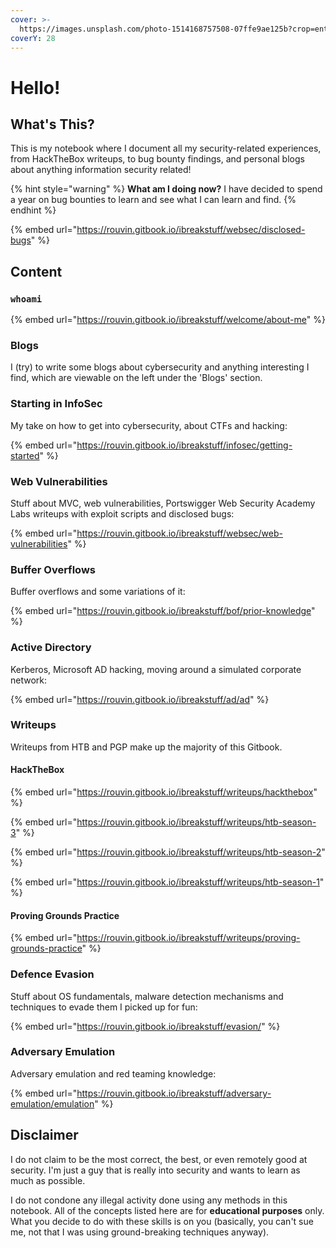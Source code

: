 ```yaml
---
cover: >-
  https://images.unsplash.com/photo-1514168757508-07ffe9ae125b?crop=entropy&cs=srgb&fm=jpg&ixid=M3wxOTcwMjR8MHwxfHNlYXJjaHw5fHxoYWNraW5nfGVufDB8fHx8MTY4MzgyMzE1NXww&ixlib=rb-4.0.3&q=85
coverY: 28
---
```


# Hello!

## What's This?

This is my notebook where I document all my security-related experiences, from HackTheBox writeups, to bug bounty findings, and personal blogs about anything information security related!&#x20;

{% hint style="warning" %}
**What am I doing now?** I have decided to spend a year on bug bounties to learn and see what I can learn and find.
{% endhint %}

{% embed url="https://rouvin.gitbook.io/ibreakstuff/websec/disclosed-bugs" %}

## Content

### `whoami`

{% embed url="https://rouvin.gitbook.io/ibreakstuff/welcome/about-me" %}

### Blogs

I (try) to write some blogs about cybersecurity and anything interesting I find, which are viewable on the left under the 'Blogs' section.&#x20;

### Starting in InfoSec

My take on how to get into cybersecurity, about CTFs and hacking:

{% embed url="https://rouvin.gitbook.io/ibreakstuff/infosec/getting-started" %}

### Web Vulnerabilities

Stuff about MVC, web vulnerabilities, Portswigger Web Security Academy Labs writeups with exploit scripts and disclosed bugs:

{% embed url="https://rouvin.gitbook.io/ibreakstuff/websec/web-vulnerabilities" %}

### Buffer Overflows

Buffer overflows and some variations of it:

{% embed url="https://rouvin.gitbook.io/ibreakstuff/bof/prior-knowledge" %}

### Active Directory

Kerberos, Microsoft AD hacking, moving around a simulated corporate network:

{% embed url="https://rouvin.gitbook.io/ibreakstuff/ad/ad" %}

### Writeups

Writeups from HTB and PGP make up the majority of this Gitbook.

#### HackTheBox

{% embed url="https://rouvin.gitbook.io/ibreakstuff/writeups/hackthebox" %}

{% embed url="https://rouvin.gitbook.io/ibreakstuff/writeups/htb-season-3" %}

{% embed url="https://rouvin.gitbook.io/ibreakstuff/writeups/htb-season-2" %}

{% embed url="https://rouvin.gitbook.io/ibreakstuff/writeups/htb-season-1" %}

#### Proving Grounds Practice

{% embed url="https://rouvin.gitbook.io/ibreakstuff/writeups/proving-grounds-practice" %}

### Defence Evasion

Stuff about OS fundamentals, malware detection mechanisms and techniques to evade them I picked up for fun:

{% embed url="https://rouvin.gitbook.io/ibreakstuff/evasion/" %}

### Adversary Emulation

Adversary emulation and red teaming knowledge:

{% embed url="https://rouvin.gitbook.io/ibreakstuff/adversary-emulation/emulation" %}

## Disclaimer

I do not claim to be the most correct, the best, or even remotely good at security. I'm just a guy that is really into security and wants to learn as much as possible.

I do not condone any illegal activity done using any methods in this notebook. All of the concepts listed here are for **educational purposes** only. What you decide to do with these skills is on you (basically, you can't sue me, not that I was using ground-breaking techniques anyway).
